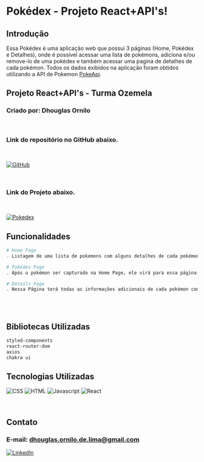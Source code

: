 # Pokédex - Projeto React+API's!


## Introdução
Essa Pokédex é uma aplicação web que possui 3 páginas (Home, Pokédex e Detalhes), onde é possível acessar uma lista de pokémons, adiciona e/ou remove-lo de uma pokédex e também acessar uma pagina de detalhes de cada pokémon. Todos os dados exibidos na aplicação foram obtidos utilizando a API de Pokemon [PokeApi](https://pokeapi.co/).


## Projeto React+API's - Turma Ozemela

### Criado por: Dhouglas Ornilo

<br>

### Link do repositório no GitHub abaixo.

<br>

[![GitHub](https://img.shields.io/badge/Repositório_Dhouglas_Ornilo-100000?style=for-the-badge&logo=github&logoColor=white)](https://github.com/dhouglasornilo/projeto-react-apis)


<br>

### Link do Projeto abaixo.
<br>

[![Pokedex](https://img.shields.io/badge/Projeto-DhouglasOrnilo-D32936?style=for-the-badge&logo=riot-games&logoColor=white)](https://projeto-react-apis-three.vercel.app)


## Funcionalidades
```bash
# Home Page
. Listagem de uma lista de pokemons com alguns detalhes de cada pokémon e a funcionalidade de adicionar o pokémon a sua pokédex e ir para a tela de detalhes.

# Pokédex Page
. Após o pokémon ser capturado na Home Page, ele virá para essa página, onde irá permanecer a opção de ir para a página de detalhes deste pokémon e uma outra opção de excluir o pokémon da sua pokédex.

# Details Page
. Nessa Página terá todas as informações adicionais de cada pokémon como: Base Stats e Moves.
````
<br></br>

## Bibliotecas Utilizadas

````bash
styled-components
react-router-dom
axios
chakra ui
````


## Tecnologias Utilizadas 

![CSS](https://img.shields.io/badge/CSS3-1572B6?style=for-the-badge&logo=css3&logoColor=white)
![HTML](https://img.shields.io/badge/HTML5-E34F26?style=for-the-badge&logo=html5&logoColor=white)
![Javascript](https://img.shields.io/badge/JavaScript-323330?style=for-the-badge&logo=javascript&logoColor=F7DF1E)
![React](https://img.shields.io/badge/React-20232A?style=for-the-badge&logo=react&logoColor=61DAFB)


<br>

## Contato

### E-mail: dhouglas.ornilo.de.lima@gmail.com

[![LinkedIn](https://img.shields.io/badge/LinkedIn-0077B5?style=for-the-badge&logo=linkedin&logoColor=white)](https://www.linkedin.com/in/dhouglas-ornilo/)


